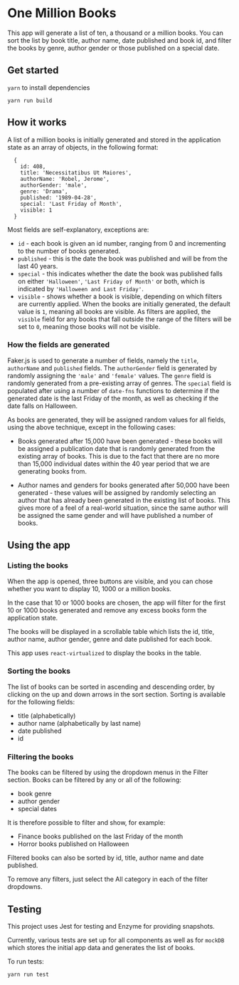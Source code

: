 # One Million Books #

This app will generate a list of ten, a thousand or a million books. You can sort the list by book title, author name, date published and book id, and filter the books by genre, author gender or those published on a special date.

## Get started ##

` yarn ` to install dependencies

` yarn run build `

## How it works ##

A list of a million books is initially generated and stored in the application state as an array of objects, in the following format:

```
  {
    id: 408,
    title: 'Necessitatibus Ut Maiores',
    authorName: 'Robel, Jerome',
    authorGender: 'male',
    genre: 'Drama',
    published: '1989-04-28',
    special: 'Last Friday of Month',
    visible: 1
  }
```

Most fields are self-explanatory, exceptions are:

- ` id ` - each book is given an id number, ranging from 0 and incrementing to the number of books generated.
- ` published ` - this is the date the book was published and will be from the last 40 years.
- ` special ` - this indicates whether the date the book was published falls on either ` 'Halloween' `, ` 'Last Friday of Month' ` or both, which is indicated by ` 'Halloween and Last Friday' `.
- ` visible ` - shows whether a book is visible, depending on which filters are currently applied. When the books are initially generated, the default value is ` 1 `, meaning all books are visible. As filters are applied, the ` visible ` field for any books that fall outside the range of the filters will be set to ` 0 `, meaning those books will not be visible.

### How the fields are generated ###

Faker.js is used to generate a number of fields, namely the ` title `, ` authorName ` and ` published ` fields. The ` authorGender ` field is generated by randomly assigning the ` 'male' ` and ` 'female' ` values. The ` genre ` field is randomly generated from a pre-existing array of genres. The ` special ` field is populated after using a number of ` date-fns ` functions to determine if the generated date is the last Friday of the month, as well as checking if the date falls on Halloween.

As books are generated, they will be assigned random values for all fields, using the above technique, except in the following cases:

- Books generated after 15,000 have been generated - these books will be assigned a publication date that is randomly generated from the existing array of books. This is due to the fact that there are no more than 15,000 individual dates within the 40 year period that we are generating books from.

- Author names and genders for books generated after 50,000 have been generated - these values will be assigned by randomly selecting an author that has already been generated in the existing list of books. This gives more of a feel of a real-world situation, since the same author will be assigned the same gender and will have published a number of books.

## Using the app ##

### Listing the books ###

When the app is opened, three buttons are visible, and you can chose whether you want to display 10, 1000 or a million books.

In the case that 10 or 1000 books are chosen, the app will filter for the first 10 or 1000 books generated and remove any excess books form the application state.

The books will be displayed in a scrollable table which lists the id, title, author name, author gender, genre and date published for each book.

This app uses ` react-virtualized ` to display the books in the table.

### Sorting the books ###

The list of books can be sorted in ascending and descending order, by clicking on the up and down arrows in the sort section. Sorting is available for the following fields:

- title (alphabetically)
- author name (alphabetically by last name)
- date published
- id

### Filtering the books ###

The books can be filtered by using the dropdown menus in the Filter section. Books can be filtered by any or all of the following:

- book genre
- author gender
- special dates

It is therefore possible to filter and show, for example:

- Finance books published on the last Friday of the month
- Horror books published on Halloween

Filtered books can also be sorted by id, title, author name and date published.

To remove any filters, just select the All category in each of the filter dropdowns.

## Testing ##

This project uses Jest for testing and Enzyme for providing snapshots.

Currently, various tests are set up for all components as well as for ` mockDB ` which stores the initial app data and generates the list of books.

To run tests:

` yarn run test `
